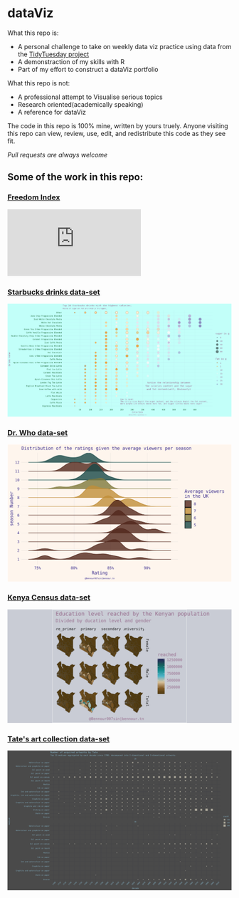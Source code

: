 # dataViz

What this repo is:

- A personal challenge to take on weekly data viz practice using data from the [TidyTuesday project](https://github.com/rfordatascience/tidytuesday)
- A demonstraction of my skills with R
- Part of my effort to construct a dataViz portfolio

What this repo is not:

- A professional attempt to Visualise serious topics
- Research oriented(academically speaking)
- A reference for dataViz

The code in this repo is 100% mine, written by yours truely. Anyone visiting this repo can view, review, use, edit, and redistribute this code as they see fit. 

*Pull requests are always welcome*

## Some of the work in this repo:

### [Freedom Index](https://github.com/rfordatascience/tidytuesday/blob/master/data/2022/2022-02-22/readme.md)
![week8-2022/2022-8-freedom.pdf](https://github.com/bennour007/tidy/blob/1c1cbb33630f021b1ef809446e4134409ad3c32e/week8-2022/2022-18-freedom.pdf)

### [Starbucks drinks data-set](https://github.com/rfordatascience/tidytuesday/blob/master/data/2021/2021-12-21/readme.md)
![week52-2021/starbucks_drinks.png](https://github.com/bennour007/tidy/blob/master/week52-2021/starbucks_drinks.png)

### [Dr. Who data-set](https://github.com/rfordatascience/tidytuesday/blob/master/data/2021/2021-11-23/readme.md)
![week48-2021/drwho.png](https://github.com/bennour007/tidy/blob/26f0000bd2f53cfd233d05f3959c3e853b41f862/week48-2021/drwho.png)

### [Kenya Census data-set](https://github.com/rfordatascience/tidytuesday/blob/master/data/2021/2021-01-19/readme.md)
![week4-2021/reached.png](https://github.com/bennour007/tidy/blob/21caaa640e2f613d13bbafaa76ceaae63c2aff70/week4-2021/reached.png)

### [Tate's art collection data-set](https://github.com/rfordatascience/tidytuesday/blob/master/data/2021/2021-01-12/readme.md)
![week3-2021/week3_plot_3.png](https://github.com/bennour007/tidy/blob/0cd444535659589cf692840411d7d2748dcf12b8/week3-2021/week3_plot_3.png)


